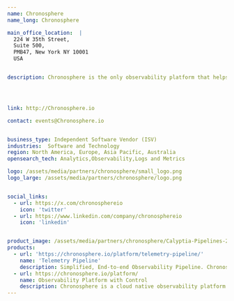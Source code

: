 ```yaml
---
name: Chronosphere
name_long: Chronosphere

main_office_location:  |
  224 W 35th Street,  
  Suite 500,
  PMB47, New York NY 10001
  USA


description: Chronosphere is the only observability platform that helps DevOps teams control the speed, scale, and complexity that comes with the technology and organizational changes of a cloud native world. Chronosphere helps engineers resolve infrastructure and application issues before they affect customer experiences and the bottom line. Trusted by the world’s most innovative brands, including DoorDash, Snap, and Zillow, Chronosphere helps teams reign in costs, improve developer productivity, increase customer satisfaction, and gain competitive advantage.




link: http://Chronosphere.io

contact: events@Chronosphere.io


business_type: Independent Software Vendor (ISV)
industries:  Software and Technology
region: North America, Europe, Asia Pacific, Australia 
opensearch_tech: Analytics,Observability,Logs and Metrics

logo: /assets/media/partners/chronosphere/small_logo.png
logo_large: /assets/media/partners/chronosphere/logo.png


social_links:
  - url: https://x.com/chronosphereio
    icon: 'twitter'
  - url: https://www.linkedin.com/company/chronosphereio
    icon: 'linkedin'


product_image: /assets/media/partners/chronosphere/Calyptia-Pipelines-2.png
products:
  - url: 'https://chronosphere.io/platform/telemetry-pipeline/'
    name: 'Telemetry Pipeline'
    description: Simplified, End-to-end Observability Pipeline. Chronosphere Telemetry Pipeline, from the creators of Fluent Bit and Calyptia, streamlines log collection, aggregation, transformation, and routing from any source to any destination.
  - url: https://chronosphere.io/platform/
    name: Observability Platform with Control
    description: Chronosphere is a cloud native observability platform that provides deep insights into every layer of your stack — from the infrastructure to the applications to the business.
---
```

